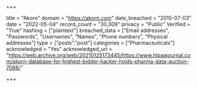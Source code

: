 +++

title = "Akorn"
domain = "https://akorn.com"
date_breached = "2015-07-03"
date = "2022-05-04"
record_count = "30,309"
privacy = "Public"
Verified = "True"
hashing = ["plaintext"]
breached_data = ["Email addresses", "Passwords", "Usernames", "Names", "Phone numbers", "Physical addresses"]
type = ["posts","post"]
categories = ["Pharmaceuticals"]
acknowledged = "Yes"
acknowledged_url = "https://web.archive.org/web/20210125173445/https://www.hipaajournal.com/akorn-database-for-highest-bidder-hacker-holds-pharma-data-auction-7088/"

+++





